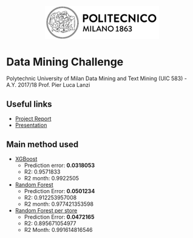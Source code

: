 
<p align="center">
<a href="https://www.polimi.it/"><img src="https://github.com/giadaconfo/data-mining-challenge/blob/master/assets/logo_polimi.png?raw=true" width="300px"></a>
</p>



# Data Mining Challenge

Polytechnic University of Milan
Data Mining and Text Mining (UIC 583)  - A.Y. 2017/18
Prof. Pier Luca Lanzi



## Useful links
- [Project Report](https://github.com/giadaconfo/data-mining-challenge/blob/master/assets/report.pdf)
- [Presentation](https://github.com/giadaconfo/data-mining-challenge/blob/master/assets/presentation.pdf)

## Main method used
- <a href="https://xgboost.readthedocs.io/en/latest/">XGBoost</a>
  - Prediction error: <b>0.0318053</b>
  - R2: 0.9571833
  - R2 month: 0.9922505
- <a href="http://scikit-learn.org/stable/modules/generated/sklearn.ensemble.RandomForestRegressor.html">Random Forest</a>
  - Prediction Error: <b>0.0501234</b>
  - R2: 0.912253957008
  - R2 month: 0.977421353598
- <a href="http://scikit-learn.org/stable/modules/generated/sklearn.ensemble.RandomForestRegressor.html">Random Forest per store</a>
  - Prediction Error: <b>0.0472165</b>
  - R2: 0.895671054977
  - R2 Month: 0.991614816546
